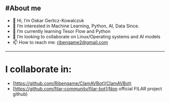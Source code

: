 #About me
---
- 👋 Hi, I’m Oskar Gerlicz-Kowalczuk
- 👀 I’m interested in Machine Learning, Python, AI, Data Since.
- 🌱 I’m currently learning Tesor Flow and Python
- 💞️ I’m looking to collaborate on Linux/Operating systems and AI models
- 📫 How to reach me: ribengame2@gmail.com
---
# I collaborate in:
- [https://github.com/Ribengame/ClamAVBot](ClamAVBot)
- [https://github.com/filar-community/filar-bot](Non official FILAR project github)
